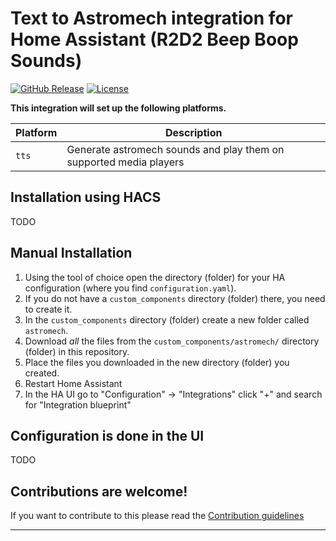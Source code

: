 # Text to Astromech integration for Home Assistant (R2D2 Beep Boop Sounds)

[![GitHub Release][releases-shield]][releases]
[![License][license-shield]](LICENSE)


**This integration will set up the following platforms.**

Platform | Description
-- | --
`tts` | Generate astromech sounds and play them on supported media players

## Installation using HACS

TODO

## Manual Installation

1. Using the tool of choice open the directory (folder) for your HA configuration (where you find `configuration.yaml`).
1. If you do not have a `custom_components` directory (folder) there, you need to create it.
1. In the `custom_components` directory (folder) create a new folder called `astromech`.
1. Download _all_ the files from the `custom_components/astromech/` directory (folder) in this repository.
1. Place the files you downloaded in the new directory (folder) you created.
1. Restart Home Assistant
1. In the HA UI go to "Configuration" -> "Integrations" click "+" and search for "Integration blueprint"

## Configuration is done in the UI

TODO

## Contributions are welcome!

If you want to contribute to this please read the [Contribution guidelines](CONTRIBUTING.md)

***

[astromech]: https://github.com/ludeeus/astromech
[buymecoffee]: https://www.buymeacoffee.com/ludeeus
[buymecoffeebadge]: https://img.shields.io/badge/buy%20me%20a%20coffee-donate-yellow.svg?style=for-the-badge
[commits-shield]: https://img.shields.io/github/commit-activity/y/ludeeus/astromech.svg?style=for-the-badge
[commits]: https://github.com/ludeeus/astromech/commits/main
[hacs]: https://github.com/hacs/integration
[hacsbadge]: https://img.shields.io/badge/HACS-Custom-orange.svg?style=for-the-badge
[discord]: https://discord.gg/Qa5fW2R
[discord-shield]: https://img.shields.io/discord/330944238910963714.svg?style=for-the-badge
[exampleimg]: example.png
[forum-shield]: https://img.shields.io/badge/community-forum-brightgreen.svg?style=for-the-badge
[forum]: https://community.home-assistant.io/
[license-shield]: https://img.shields.io/github/license/ludeeus/astromech.svg?style=for-the-badge
[maintenance-shield]: https://img.shields.io/badge/maintainer-Joakim%20Sørensen%20%40ludeeus-blue.svg?style=for-the-badge
[releases-shield]: https://img.shields.io/github/release/ludeeus/astromech.svg?style=for-the-badge
[releases]: https://github.com/ludeeus/astromech/releases
